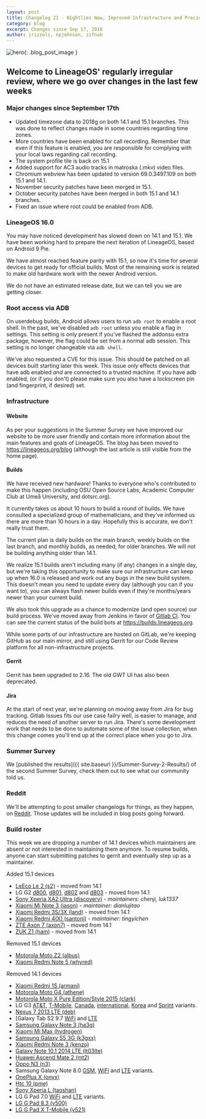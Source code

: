 ```yaml
---
layout: post
title: Changelog 21 - Nightlies Now, Improved Infrastructure and Precious Pie
category: blog
excerpt: Changes since Sep 17, 2018
author: jrizzoli, npjohnson, zifnab
---
```


![hero]({{site.baseurl}}/images/2018-11-28/hero.svg){: .blog_post_image }

## Welcome to LineageOS' regularly irregular review, where we go over changes in the last few weeks

### Major changes since September 17th

* Updated timezone data to 2018g on both 14.1 and 15.1 branches. This was done to reflect changes made in some countries regarding time zones.
* More countries have been enabled for call recording. Remember that even if this feature is enabled, you are responsible for complying with your local laws regarding call recording.
* The system profile tile is back on 15.1
* Added support for AC3 audio tracks in matroska (.mkv) video files.
* Chromium webview has been updated to version 69.0.3497.109 on both 15.1 and 14.1.
* November security patches have been merged in 15.1.
* October security patches have been merged in both 15.1 and 14.1 branches.
* Fixed an issue where root could be enabled from ADB.

### LineageOS 16.0

You may have noticed development has slowed down on 14.1 and 15.1. We have been working hard
to prepare the next iteration of LineageOS, based on Android 9 Pie.

We have almost reached feature parity with 15.1, so now it's time for several devices to get
ready for official builds. Most of the remaining work is related to make old hardware work with the 
newer Android version.

We do not have an estimated release date, but we can tell you we are getting closer.

### Root access via ADB

On userdebug builds, Android allows users to run `adb root` to enable a root shell. In the past,
we've disabled `adb root` unless you enable a flag in settings. This setting is only present if
you've flashed the addonsu extra package, however, the flag could be set from a normal adb session.
This setting is no longer changeable via `adb shell`.

We've also requested a CVE for this issue. This should be patched on all devices built starting later
this week. This issue *only* effects devices that have adb enabled *and* are connected to a trusted
machine. If you have adb enabled, (or if you don't) please make sure you also have a lockscreen pin 
(and fingerprint, if desired) set.

### Infrastructure

#### Website

As per your suggestions in the Summer Survey we have improved our website to be more user friendly
and contain more information about the main features and goals of LineageOS. The blog has
been moved to https://lineageos.org/blog (although the last article is still visible from the
home page).

#### Builds

We have received new hardware! Thanks to everyone who's contributed to make this happen
(including OSU Open Source Labs, Academic Computer Club at Umeå University, and dotsrc.org).

It currently takes us about 10 hours to build a round of builds. We have consulted a specialized
group of mathematicians, and they've informed us there are more than 10 hours in a day. Hopefully
this is accurate, we don't really trust them.

The current plan is daily builds on the main branch, weekly builds on the last branch, and
monthly builds, as needed, for older branches. We will not be building anything older than 14.1.

We realize 15.1 builds aren't including many (if any) changes in a single day, but we're taking this
opportunity to make sure our infrastructure can keep up when 16.0 is released and work out any bugs
in the new build system. This doesn't mean you need to update every day (although you can if you
want to), you can always flash newer builds even if they're months/years newer than your current
build.

We also took this upgrade as a chance to modernize (and open source) our build process. We've moved
away from Jenkins in favor of [Gitlab CI](https://gitlab.com/LineageOS/builder/).
You can see the current status of the build bots at https://builds.lineageos.org.

While some parts of our infrastructure are hosted on GitLab, we're keeping GitHub as our main mirror,
and still using Gerrit for our Code Review platform for all non-infrastructure projects.

#### Gerrit

Gerrit has been upgraded to 2.16. The old GWT UI has also been deprecated.

#### Jira

At the start of next year, we're planning on moving away from Jira for bug tracking. Gitlab Issues
fits our use case failry well, is easier to manage, and reduces the need of another server to run
Jira. There's some development work that needs to be done to automate some of the issue collection,
when this change comes you'll end up at the correct place when you go to Jira. 

### Summer Survey

We [published the results]({{ site.baseurl }}/Summer-Survey-2-Results/) of the second Summer
Survey, check them out to see what our community told us.

### Reddit

We'll be attempting to post smaller changelogs for things, as they happen, on 
[Reddit](https://reddit.com/r/LineageOS). Those updates will be included in blog posts going forward.

### Build roster

This week we are dropping a number of 14.1 devices which maintainers are absent or not interested in
maintaining them anymore. To resume builds, anyone can start submitting patches to gerrit and 
eventually step up as a maintainer.

Added 15.1 devices

* [LeEco Le 2 (s2)](https://wiki.lineageos.org/devices/s2) - moved from 14.1
* LG G2 [d800](https://wiki.lineageos.org/devices/d800), [d801](https://wiki.lineageos.org/devices/d801), [d802](https://wiki.lineageos.org/devices/d802) and [d803](https://wiki.lineageos.org/devices/d803) - moved from 14.1
* [Sony Xperia XA2 Ultra (discovery)](https://wiki.lineageos.org/devices/discovery) - _maintainers: chenji, luk1337_
* [Xiaomi Mi Note 3 (jason)](https://wiki.lineageos.org/devices/jason) - _maintainer: dianlujitao_
* [Xiaomi Redmi 3S/3X (land)](https://wiki.lineageos.org/devices/land) - moved from 14.1
* [Xiaomi Redmi 4(X) (santoni)](https://wiki.lineageos.org/devices/santoni) - _maintainer: tingyichen_
* [ZTE Axon 7 (axon7)](https://wiki.lineageos.org/devices/axon7) - moved from 14.1
* [ZUK Z1 (ham)](https://wiki.lineageos.org/devices/ham) - moved from 14.1

Removed 15.1 devices

* [Motorola Moto Z2 (albus)](https://wiki.lineageos.org/devices/albus)
* [Xiaomi Redmi Note 5 (whyred)](https://wiki.lineageos.org/devices/whyred)

Removed 14.1 devices

* [Xiaomi Redmi 1S (armani)](https://wiki.lineageos.org/devices/armani)
* [Motorola Moto G4 (athene)](https://wiki.lineageos.org/devices/athene)
* [Motorola Moto X Pure Edition/Style 2015 (clark)](https://wiki.lineageos.org/devices/clark)
* LG G3 [AT&T](https://wiki.lineageos.org/devices/d850), [T-Mobile](https://wiki.lineageos.org/devices/d851), [Canada](https://wiki.lineageos.org/devices/d852), [international](https://wiki.lineageos.org/devices/d855), [Korea](https://wiki.lineageos.org/devices/f400) and [Sprint](https://wiki.lineageos.org/devices/ls990) variants.
* [Nexus 7 2013 LTE (deb)](https://wiki.lineageos.org/devices/deb)
* [Galaxy Tab S2 9.7 [WiFi](https://wiki.lineageos.org/devices/gts210wifi) and [LTE](https://wiki.lineageos.org/devices/gts210ltexx)
* [Samsung Galaxy Note 3 (ha3g)](https://wiki.lineageos.org/devices/ha3g)
* [Xiaomi Mi Max (hydrogen)](https://wiki.lineageos.org/devices/hyrdogen)
* [Samsung Galaxy S5 3G (k3gxx)](https://wiki.lineageos.org/devices/k3gxx)
* [Xiaomi Redmi Note 3 (kenzo)](https://wiki.lineageos.org/devices/kenzo)
* [Galaxy Note 10.1 2014 LTE (lt03lte)](https://wiki.lineageos.org/devices/lt03lte)
* [Huawei Ascend Mate 2 (mt2)](https://wiki.lineageos.org/devices/mt2)
* [Oppo N3 (n3)](https://wiki.lineageos.org/devices/n3)
* Samsung Galaxy Note 8.0 [GSM](https://wiki.lineageos.org/devices/n5100), [WiFi](https://wiki.lineageos.org/devices/n5110) and [LTE](https://wiki.lineageos.org/devices/n5120) variants.
* [OnePlus X (onyx)](https://wiki.lineageos.org/devices/onyx)
* [Htc 10 (pme)](https://wiki.lineageos.org/devices/pme)
* [Sony Xperia L (taoshan)](https://wiki.lineageos.org/devices/taoshan)
* LG G Pad 7.0 [WiFi](https://wiki.lineageos.org/devices/v400) and [LTE](https://wiki.lineageos.org/devices/v410) variants.
* [LG G Pad 8.3 (v500)](https://wiki.lineageos.org/devices/v500)
* [LG G Pad X T-Mobile (v521)](https://wiki.lineageos.org/devices/v521)
